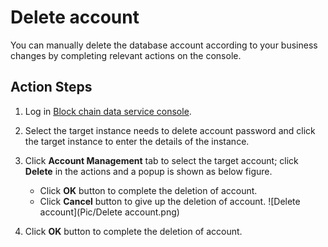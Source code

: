 # Delete account
You can manually delete the database account according to your business changes by completing relevant actions on the console. 

## Action Steps
1. Log in [Block chain data service console](https://bds-console.jdcloud.com/block/list).   
2. Select the target instance needs to delete account password and click the target instance to enter the details of the instance.  
3. Click **Account Management** tab to select the target account; click **Delete** in the actions and a popup is shown as below figure.  
    * Click **OK** button to complete the deletion of account.
    * Click **Cancel** button to give up the deletion of account.
    ![Delete account](Pic/Delete account.png)

4. Click **OK** button to complete the deletion of account.

